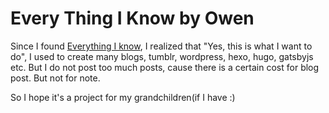 # Every Thing I Know by Owen

Since I found [Everything I know](https://wiki.nikitavoloboev.xyz), I realized that "Yes, this is what I want to do", I used to create many blogs, tumblr, wordpress, hexo, hugo, gatsbyjs etc. But I do not post too much posts, cause there is a certain cost for blog post. But not for note.

So I hope it's a project for my grandchildren(if I have :)
